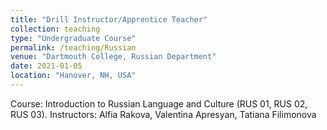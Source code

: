 ```yaml
---
title: "Drill Instructor/Apprentice Teacher"
collection: teaching
type: "Undergraduate Course"
permalink: /teaching/Russian
venue: "Dartmouth College, Russian Department"
date: 2021-01-05
location: "Hanover, NH, USA"
---
```

Course: Introduction to Russian Language and Culture (RUS 01, RUS 02, RUS 03). Instructors: Alfia Rakova,
Valentina Apresyan, Tatiana Filimonova
